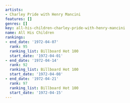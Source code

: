 ```yaml
---
artists:
- Charley Pride with Henry Mancini
features: []
genres: []
key: all-his-children-charley-pride-with-henry-mancini
name: All His Children
rankings:
- end_date: '1972-04-07'
  rank: 95
  ranking_list: Billboard Hot 100
  start_date: '1972-04-01'
- end_date: '1972-04-14'
  rank: 92
  ranking_list: Billboard Hot 100
  start_date: '1972-04-08'
- end_date: '1972-04-21'
  rank: 97
  ranking_list: Billboard Hot 100
  start_date: '1972-04-15'
---
```


